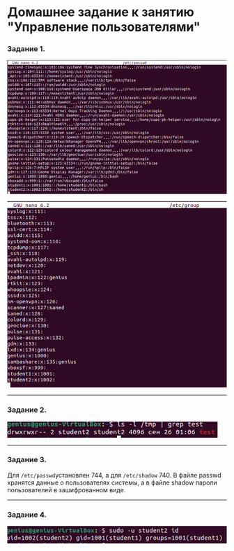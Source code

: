 # Домашнее задание к занятию "Управление пользователями"


### Задание 1.

![P1](https://github.com/geniusnsk/netology/blob/main/lesson15_1.png)

![P2](https://github.com/geniusnsk/netology/blob/main/lesson15_2.png)

------

### Задание 2.

![P3](https://github.com/geniusnsk/netology/blob/main/lesson15_3.png)

------

### Задание 3.

Для `/etc/passwd`установлен 744, а для `/etc/shadow` 740.
В файле passwd хранятся данные о пользователях системы, а в файле shadow пароли пользователей в зашифрованном виде.

------

### Задание 4.

![P4](https://github.com/geniusnsk/netology/blob/main/lesson15_4.png)
